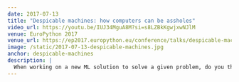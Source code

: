 ```yaml
---
date: 2017-07-13
title: "Despicable machines: how computers can be assholes"
video_url: https://youtu.be/IUJ34MguA8M?si=s8LZBkKgwjxwNJlM
venue: EuroPython 2017
venue_url: https://ep2017.europython.eu/conference/talks/despicable-machines-how-computers-can-be-assholes.html
image: /static/2017-07-13-despicable-machines.jpg
anchor: despicable-machines
description: |
  When working on a new ML solution to solve a given problem, do you think that you are simply using objective reality to infer a set of unbiased rules that will allow you to predict the future? Do you think that worrying about the morality of your work is something other people should do? If so, this talk is for you. I will convince you that you hold great power over how the future world will look like and that you should incorporate thinking about morality into the set of ML tools you use every day. We will take a short journey through several problems, which surfaced over the last few years, as ML and AI generally, became more widely used. We will look at bias present in training data, at some real-world consequences of not considering it (including one or two hair-raising stories) and cutting-edge research on how to counteract this.
---
```


